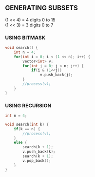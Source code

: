 ## GENERATING SUBSETS

(1 << 4) = 4 digits 0 to 15  
(1 << 3) = 3 digits 0 to 7


### USING BITMASK
```cpp
void search() {
	int n = 4;
	for(int i = 0; i < (1 << n); i++) {
		vector<int> v;
		for(int j = 0; j < n; j++) {
			if(i & (1<<j))
				v.push_back(j);
		}
		//process(v);
	}
}
```

### USING RECURSION
```cpp
int n = 4;

void search(int k) {
	if(k == n) {
		//process(v);
	}
	else {
		search(k + 1);
		v.push_back(k);
		search(k + 1);
		v.pop_back();
	}
}
```
